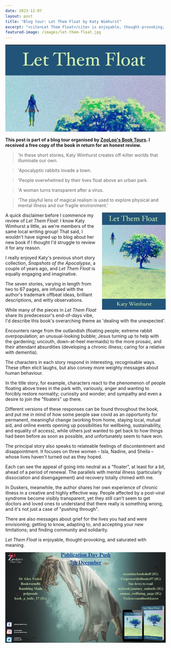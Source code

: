 ```yaml
---
date: 2023-12-07
layout: post
title: "Blog tour: Let Them Float by Katy Wimhurst"
excerpt: "<cite>Let Them Float</cite> is enjoyable, thought-provoking, and saturated with meaning."
featured-image: /images/let-them-float.jpg
---
```


![Let Them Float](/images/let-them-float.jpg)

**This post is part of a blog tour organised by [ZooLoo's Book Tours](https://zooloosbookdiary.co.uk/zooloos-blog-tours). I received a free copy of the book in return for an honest review.**

> 'In these short stories, Katy Wimhurst creates off-kilter worlds that illuminate our own.

> 'Apocalyptic rabbits invade a town.

> 'People overwhelmed by their lives float above an urban park. 

> 'A woman turns transparent after a virus. 

> 'The playful lens of magical realism is used to explore physical and mental illness and our fragile environment.'

<img src="/images/let-them-float-200.jpg" alt="Let Them Float" style="float: right; margin-bottom: 10px; margin-left: 10px;">

A quick disclaimer before I commence my review of <cite>Let Them Float</cite>: I know Katy Wimhurst a little, as we're members of the same local writing group! That said, I wouldn't have signed up to blog about her new book if I thought I'd struggle to review it for any reason.

I really enjoyed Katy's previous short story collection, <cite>Snapshots of the Apocalypse</cite>, a couple of years ago, and <cite>Let Them Float</cite> is equally engaging and imaginative.

The seven stories, varying in length from two to 67 pages, are infused with the author's trademark offbeat ideas, brilliant descriptions, and witty observations.

While many of the pieces in <cite>Let Them Float</cite> share its predecessor's end-of-days vibe, I'd describe this book's overarching theme as 'dealing with the unexpected'.

Encounters range from the outlandish (floating people; extreme rabbit overpopulation; an unusual-looking bubble; Jesus turning up to help with the gardening; uncouth, down-at-heel mermaids) to the more prosaic, and their attendant absurdities (developing a chronic illness; caring for a relative with dementia).

The characters in each story respond in interesting, recognisable ways. These often elicit laughs, but also convey more weighty messages about human behaviour.

In the title story, for example, characters react to the phenomenon of people floating above trees in the park with, variously, anger and wanting to forcibly restore normality; curiosity and wonder; and sympathy and even a desire to join the "floaters" up there.

Different versions of these responses can be found throughout the book, and put me in mind of how some people saw covid as an opportunity for permanent, meaningful change (working from home, staying local, mutual aid, and online events opening up possibilities for wellbeing, sustainability, and equality of access), while others just wanted to get back to how things had been before as soon as possible, and unfortunately seem to have won.

The principal story also speaks to relateable feelings of discontentment and disappointment. It focuses on three women &ndash; Isla, Nadine, and Sheila &ndash; whose lives haven't turned out as they hoped.

Each can see the appeal of going into neutral as a "floater", at least for a bit, ahead of a period of renewal. The parallels with mental illness (particularly dissociation and disengagement) and recovery totally chimed with me.

In Duskers, meanwhile, the author shares her own experience of chronic illness in a creative and highly effective way. People affected by a post-viral syndrome become visibly transparent, yet they still can't seem to get doctors and loved ones to understand that there really is something wrong, and it's not just a case of "pushing through".

There are also messages about grief for the lives you had and were envisioning; getting to know, adapting to, and accepting your new limitations; and finding community and solidarity.

<cite>Let Them Float</cite> is enjoyable, thought-provoking, and saturated with meaning.

![Let Them Float blog tour banner](/images/let-them-float-banner.jpg)
